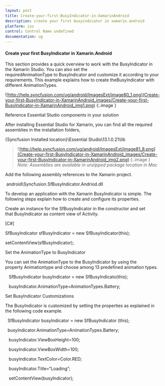 ```yaml
---
layout: post
title: Create-your-first-BusyIndicator-in-XamarinAndroid
description: create your first busyindicator in xamarin.android
platform: ios
control: Control Name undefined
documentation: ug
---
```


#### Create your first BusyIndicator in Xamarin.Android

This section provides a quick overview to work with the BusyIndicator in the Xamarin Studio. You can also set the requiredAnimationType to BusyIndicator and customize it according to your requirements. This example explains how to create theBusyIndicator with different AnimationTypes.



![http://help.syncfusion.com/ug/android/ImagesExt/image80_1.png](Create-your-first-BusyIndicator-in-XamarinAndroid_images/Create-your-first-BusyIndicator-in-XamarinAndroid_img1.png)
{:.image }


Reference Essential Studio components in your solution

After installing Essential Studio for Xamarin, you can find all the required assemblies in the installation folders,

{Syncfusion Installed location}\Essential Studio\13.1.0.21\lib

> ![http://help.syncfusion.com/ug/android/ImagesExt/image81_8.png](Create-your-first-BusyIndicator-in-XamarinAndroid_images/Create-your-first-BusyIndicator-in-XamarinAndroid_img2.png)
{:.image }
_Note: Assemblies are available in unzipped package location in Mac_

Add the following assembly references to the Xamarin project.

 android\Syncfusion.SfBusyIndicator.Andriod.dll

To develop an application with the Xamarin BusyIndicator is simple. The following steps explain how to create and configure its properties.

Create an instance for the SfBusyIndicator in the constructor and set that BusyIndicator as content view of Activity.

[C#]

SfBusyIndicator sfBusyIndicator = new SfBusyIndicator(this);

setContentView(sfBusyIndicator);

Set the AnimationType to BusyIndicator

You can set the AnimationType to the BusyIndicator by using the property Animationtype and choose among 13 predefined animation types.

   SfBusyIndicator busyIndicator = new SfBusyIndicato(this);

   busyIndicator.AnimationType=AnimationTypes.Battery;

Set BusyIndicator Customizations

The BusyIndicator is customized by setting the properties as explained in the following code example.

  SfBusyIndicator busyIndicator = new SfBusyIndicator (this);

  busyIndicator.AnimationType=AnimationTypes.Battery;

   busyIndicator.ViewBoxHeight=100;

   busyIndicator.ViewBoxWidth=100;

   busyIndicator.TextColor=Color.RED;

   busyIndicator.Title=“Loading”;

   setContentView(busyIndicator);



